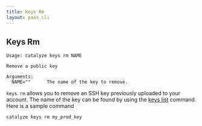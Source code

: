 ```yaml
---
title: Keys Rm
layout: paas_cli
---
```


## Keys Rm

```
Usage: catalyze keys rm NAME

Remove a public key

Arguments:
  NAME=""      The name of the key to remove.
```

`keys rm` allows you to remove an SSH key previously uploaded to your account. The name of the key can be found by using the [keys list](https://resources.catalyze.io/paas/cli/sections/keys-list/) command. Here is a sample command

```
catalyze keys rm my_prod_key
```
